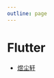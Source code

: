 ```yaml
---
outline: page
---
```


# Flutter #

- [煜尘轩](https://www.npmjs.com/package/@changweihua/antdv-plus-table)